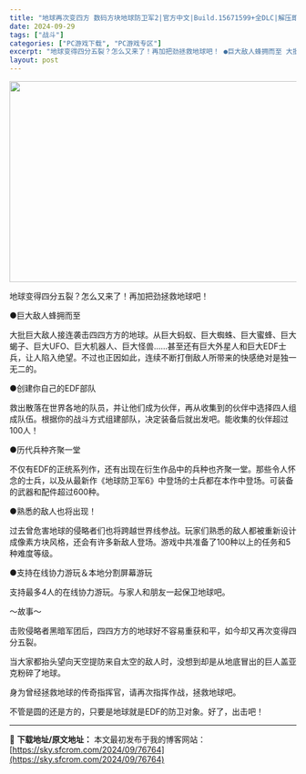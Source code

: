 ```yaml
---
title: "地球再次变四方 数码方块地球防卫军2|官方中文|Build.15671599+全DLC|解压即撸|"
date: 2024-09-29
tags: ["战斗"]
categories: ["PC游戏下载", "PC游戏专区"]
excerpt: "地球变得四分五裂？怎么又来了！再加把劲拯救地球吧！ ●巨大敌人蜂拥而至 大批巨大敌人接连袭击四四方方的地球。从巨大蚂蚁、巨大蜘蛛、巨大蜜蜂、巨大蝎子、巨大UFO、巨大机器人、巨大怪兽……甚至还有巨大外星人和巨大EDF士兵，让人陷入绝望。不过也正因如此，连续不断打倒敌人所带来的快感绝对是独一无二的。 &hellip;"
layout: post
---
```


<img class="aligncenter size-full wp-image-76753" src="https://sky.sfcrom.com/wp-content/uploads/2024/09/2024092905174090.webp" alt="" width="616" height="353" />

地球变得四分五裂？怎么又来了！再加把劲拯救地球吧！

●巨大敌人蜂拥而至

大批巨大敌人接连袭击四四方方的地球。从巨大蚂蚁、巨大蜘蛛、巨大蜜蜂、巨大蝎子、巨大UFO、巨大机器人、巨大怪兽……甚至还有巨大外星人和巨大EDF士兵，让人陷入绝望。不过也正因如此，连续不断打倒敌人所带来的快感绝对是独一无二的。

●创建你自己的EDF部队

救出散落在世界各地的队员，并让他们成为伙伴，再从收集到的伙伴中选择四人组成队伍。根据你的战斗方式组建部队，决定装备后就出发吧。能收集的伙伴超过100人！

●历代兵种齐聚一堂

不仅有EDF的正统系列作，还有出现在衍生作品中的兵种也齐聚一堂。那些令人怀念的士兵，以及从最新作《地球防卫军6》中登场的士兵都在本作中登场。可装备的武器和配件超过600种。

●熟悉的敌人也将出现！

过去曾危害地球的侵略者们也将跨越世界线参战。玩家们熟悉的敌人都被重新设计成像素方块风格，还会有许多新敌人登场。游戏中共准备了100种以上的任务和5种难度等级。

●支持在线协力游玩＆本地分割屏幕游玩

支持最多4人的在线协力游玩。与家人和朋友一起保卫地球吧。

～故事～

击败侵略者黑暗军团后，四四方方的地球好不容易重获和平，如今却又再次变得四分五裂。

当大家都抬头望向天空提防来自太空的敌人时，没想到却是从地底冒出的巨人盖亚克粉碎了地球。

身为曾经拯救地球的传奇指挥官，请再次指挥作战，拯救地球吧。

不管是圆的还是方的，只要是地球就是EDF的防卫对象。好了，出击吧！

---
📖 **下载地址/原文地址：** 本文最初发布于我的博客网站：[https://sky.sfcrom.com/2024/09/76764](https://sky.sfcrom.com/2024/09/76764)
